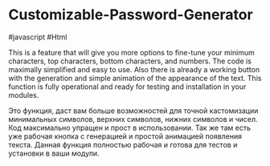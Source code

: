 # Customizable-Password-Generator
#javascript #Html

This is a feature that will give you more options to fine-tune your minimum characters, top characters, bottom characters, and numbers. The code is maximally simplified and easy to use. Also there is already a working button with the generation and simple animation of the appearance of the text. This function is fully operational and ready for testing and installation in your modules.

Это функция, даст вам больше возможностей для точной кастомизации минимальных символов, верхних символов, нижних символов и чисел. Код максимально упращен и прост в использовании. Так же там есть уже рабочая кнопка с генерацией и простой анимацией появления текста. Данная функция полностью рабочая и готова для тестов и установки в ваши модули.
